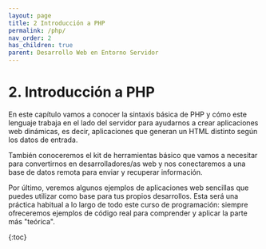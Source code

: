 ```yaml
---
layout: page
title: 2 Introducción a PHP
permalink: /php/
nav_order: 2
has_children: true
parent: Desarrollo Web en Entorno Servidor
---
```

# 2. Introducción a PHP

En este capítulo vamos a conocer la sintaxis básica de PHP y cómo este lenguaje trabaja en el lado del servidor para ayudarnos a crear aplicaciones web dinámicas, es decir, aplicaciones que generan un HTML distinto según los datos de entrada.

También conoceremos el kit de herramientas básico que vamos a necesitar para convertirnos en desarrolladores/as web y nos conectaremos a una base de datos remota para enviar y recuperar información.

Por último, veremos algunos ejemplos de aplicaciones web sencillas que puedes utilizar como base para tus propios desarrollos. Esta será una práctica habitual a lo largo de todo este curso de programación: siempre ofreceremos ejemplos de código real para comprender y aplicar la parte más "teórica".

{:toc}



